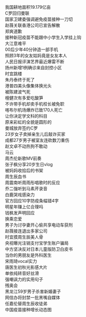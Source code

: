 我国耕地面积19.179亿亩  
C罗回归曼联  
国家卫建委强调避免疫苗接种一刀切  
赵薇关联香港公司已宣告解散  
郑爽道歉  
接种新冠疫苗不能跟中小学生入学挂上钩  
大江意难平  
00后少年40分钟造一部手机  
照顾3年的女友姑妈竟是女友本人  
人民日报评演艺界最近爆雷不断  
扬州新增1例确诊来自封控小区  
时宜跳楼  
朱丹泰终于死了  
港普四美头像集体换光头  
被陈建波气死  
檀健次有多爱吃酸笋  
不许带手机却卖手机校长被免职  
喀布尔机场爆炸已致170人死亡  
让你决定学文科的科目  
原来彩虹的全貌是圆形的  
曼城放弃签约C罗  
23岁女子卖掉亲生儿后敲诈买家  
成都27岁男子被室友连砍数刀重伤  
赵文卓不动热狗不敢动  
马云  
周杰伦新歌MV前奏  
张子枫分享20岁生日vlog  
被妈妈收拾后的书架  
周生辰血书  
周震南听周雨彤唱歌时的反应  
乔二强听到马素芹录音  
白鹿哭戏感染力  
官方回应10字防疫条幅错4字  
明星年赚上亿合理吗  
钱枫发声明回应  
换乘恋爱  
男子为讨孕妻开心偷共享电动车获刑  
赵薇接连退出多家公司  
时宜摸周生辰美人骨  
央视曝光注销支付宝学生账户骗局  
中方坚决反对日本儿童版防卫白皮书  
当你的男朋友是外科医生  
宋雨琦vocal实力  
唐医生初秋光影感大片  
单依纯转音好丝滑  
强嘲讽力的实用句子  
残奥会  
黑龙江59岁男子杀害新婚妻子  
网信办将封禁一批黑嘴自媒体  
任嘉伦替周生辰收徒弟  
中国疫苗接种增长动态图  

